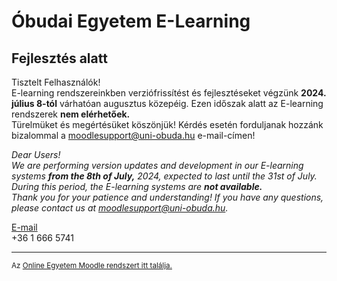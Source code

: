 # Óbudai Egyetem E-Learning
## Fejlesztés alatt

Tisztelt Felhasználók!\
E-learning rendszereinkben verziófrissítést és fejlesztéseket végzünk **2024. július 8-tól** várhatóan augusztus közepéig. Ezen időszak alatt az E-learning rendszerek **nem elérhetőek.**\
Türelmüket és megértésüket köszönjük! Kérdés esetén forduljanak hozzánk bizalommal a moodlesupport@uni-obuda.hu e-mail-címen!

*Dear Users!\
We are performing version updates and development in our E-learning systems **from the 8th of July,** 2024, expected to last until the 31st of July. During this period, the E-learning systems are **not available.**\
Thank you for your patience and understanding! If you have any questions, please contact us at moodlesupport@uni-obuda.hu.*

[E-mail](mailto:moodlesupport@uni-obuda.hu)\
+36 1 666 5741

---

<sub>Az [Online Egyetem Moodle rendszert itt találja.](https://onlineegyetem.uni-obuda.hu)</sub>
